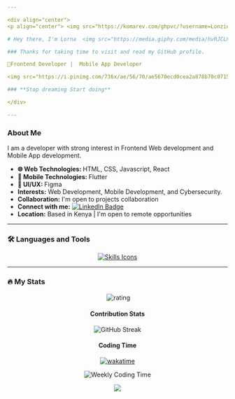 ```yaml
---

<div align="center">
<p align="center"> <img src="https://komarev.com/ghpvc/?username=Lonzieeee&label=Profile%20views&color=0e75b6&style=flat" alt="views" /> </p> 

# Hey there, I'm Lorna  <img src="https://media.giphy.com/media/hvRJCLFzcasrR4ia7z/giphy.gif" width="30px" alt="Wave"/>

### Thanks for taking time to visit and read my GitHub profile.

🎯Frontend Developer |  Mobile App Developer

<img src="https://i.pinimg.com/736x/ae/56/70/ae5670ecd0cea2a878b70c07150adc21.jpg" width="300" height="300" alt="Coding Gif"/>

### **Stop dreaming Start doing**

</div>

---
```


### About Me

<div align="left">
  <p align="left">
   I am a developer with strong interest in Frontend Web development and Mobile App development.
    
  </p>
  <ul align="left">
    <li><strong>🌐 Web Technologies: </strong> HTML, CSS, Javascript, React </li>
    <li><strong>📱 Mobile Technologies: </strong> Flutter </li>
    <li><strong>🎨 UI/UX: </strong> Figma </li>
    <li><strong>Interests:</strong> Web Development, Mobile Development, and Cybersecurity.</li>
    <li><strong>Collaboration:</strong> I'm open to projects collaboration</li>
    <li><strong>Connect with me:</strong> <a href="">
    <img src="https://img.shields.io/badge/LinkedIn-blue?style=for-the-badge&logo=linkedin&logoColor=white" alt="LinkedIn Badge"/></a></li>
    <li><strong>Location:</strong>  Based in Kenya | I'm open to remote opportunities</li>
  </ul>
</div>

---

### :hammer_and_wrench: Languages and Tools

<div align="center">
  <a href="#">
    <img src="https://skillicons.dev/icons?i=javascript,html,css,react,mysql,git,github,figma,flutter" alt="Skills Icons"/>
  </a>
</div>

---

### :fire: My Stats

<div align="center">
  
<p>&nbsp;<img align="center" src="https://bad-apple-github-readme.vercel.app/api?username=Lonzieeee&show_icons=true&count_private=true&line_height=20&icon_color=00b3ff&theme=dark&title_color=00b3ff)" alt="rating" /></p> 

#### Contribution Stats

<img src="http://github-readme-streak-stats.herokuapp.com?user=Lonzieeee&theme=dark&background=000000" alt="GitHub Streak"/>

#### Coding Time

[![wakatime](https://wakatime.com/badge/user/d13b3d8f-7678-48e8-9d38-12af06627e3c.svg)](https://wakatime.com/@d13b3d8f-7678-48e8-9d38-12af06627e3c)

<img src="https://github-readme-stats.vercel.app/api/wakatime?username=Lonzieeee&layout=compact&theme=vision-friendly-dark" alt="Weekly Coding Time"/>

</div>

<p align="center">
     <img src="https://capsule-render.vercel.app/api?type=waving&color=gradient&height=100&section=footer"/>
</p>

